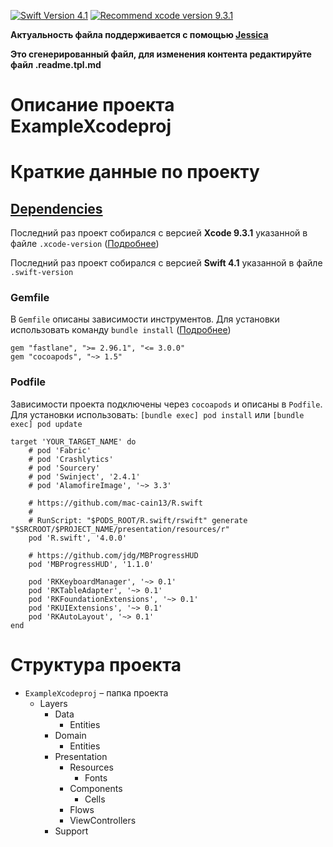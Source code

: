 [![Swift Version 4.1](https://img.shields.io/badge/Swift-4.1-blue.svg?style=flat)](https://developer.apple.com/swift)
[![Recommend xcode version 9.3.1](https://img.shields.io/badge/Xcode-9.3.1-blue.svg?style=flat)](https://developer.apple.com/ios)

**Актуальность файла поддерживается с помощью [Jessica](https://github.com/daskioff/jessica)**

**Это сгенерированный файл, для изменения контента редактируйте файл .readme.tpl.md**

# Описание проекта ExampleXcodeproj

# Краткие данные по проекту

## [Dependencies](https://ios-factor.com/dependencies)
Последний раз проект собирался с версией **Xcode 9.3.1** указанной в файле `.xcode-version` ([Подробнее](https://github.com/fastlane/ci/blob/master/docs/xcode-version.md))

Последний раз проект собирался с версией **Swift 4.1** указанной в файле `.swift-version`


### Gemfile
В `Gemfile` описаны зависимости инструментов. Для установки использовать команду `bundle install` ([Подробнее](https://bundler.io/))
```
gem "fastlane", ">= 2.96.1", "<= 3.0.0"
gem "cocoapods", "~> 1.5"
```



### Podfile
Зависимости проекта подключены через `cocoapods` и описаны в `Podfile`. Для установки использовать: `[bundle exec] pod install` или `[bundle exec] pod update`
```
target 'YOUR_TARGET_NAME' do
	# pod 'Fabric'
	# pod 'Crashlytics'
	# pod 'Sourcery'
	# pod 'Swinject', '2.4.1'
	# pod 'AlamofireImage', '~> 3.3'

	# https://github.com/mac-cain13/R.swift
	#
	# RunScript: "$PODS_ROOT/R.swift/rswift" generate "$SRCROOT/$PROJECT_NAME/presentation/resources/r"
	pod 'R.swift', '4.0.0'
	
	# https://github.com/jdg/MBProgressHUD
	pod 'MBProgressHUD', '1.1.0'

	pod 'RKKeyboardManager', '~> 0.1'
	pod 'RKTableAdapter', '~> 0.1'
	pod 'RKFoundationExtensions', '~> 0.1'
	pod 'RKUIExtensions', '~> 0.1'
	pod 'RKAutoLayout', '~> 0.1'
end
```


# Структура проекта
- `ExampleXcodeproj` – папка проекта
  - Layers
    - Data
      - Entities
    - Domain
      - Entities
    - Presentation
      - Resources
        - Fonts
      - Components
        - Cells
      - Flows
      - ViewControllers
    - Support
